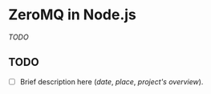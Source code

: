 # ZeroMQ in Node.js

*TODO*

## TODO

- [ ] Brief description here (*date*, *place*, *project's overview*).
